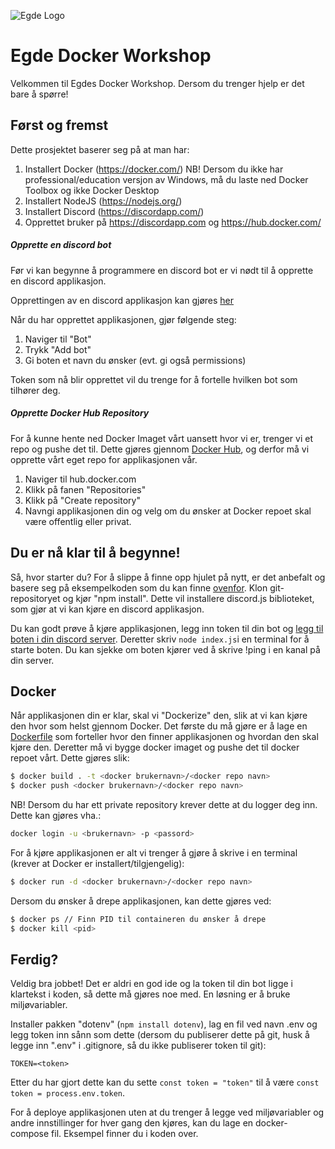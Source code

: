 ![Egde Logo](https://egdeconsulting.no/wp-content/uploads/2017/01/egde-logo-negativ.png)
# Egde Docker Workshop
Velkommen til Egdes Docker Workshop. Dersom du trenger hjelp er det bare å spørre!

## Først og fremst
Dette prosjektet baserer seg på at man har:
1. Installert Docker (https://docker.com/) NB! Dersom du ikke har professional/education versjon av Windows, må du laste ned Docker Toolbox og ikke Docker Desktop
2. Installert NodeJS (https://nodejs.org/)
3. Installert Discord (https://discordapp.com/)
4. Opprettet bruker på https://discordapp.com og https://hub.docker.com/

##### Opprette en discord bot
Før vi kan begynne å programmere en discord bot er vi nødt til å opprette en discord applikasjon.

Opprettingen av en discord applikasjon kan gjøres [her](https://discordapp.com/developers/applications/)

Når du har opprettet applikasjonen, gjør følgende steg:
1. Naviger til "Bot"
2. Trykk "Add bot"
3. Gi boten et navn du ønsker (evt. gi også permissions)

Token som nå blir opprettet vil du trenge for å fortelle hvilken bot som tilhører deg.

#####  Opprette Docker Hub Repository
For å kunne hente ned Docker Imaget vårt uansett hvor vi er, trenger vi et repo og pushe det til.
Dette gjøres gjennom [Docker Hub](https://hub.docker.com/), og derfor må vi opprette vårt eget repo for applikasjonen vår.
1. Naviger til hub.docker.com
2. Klikk på fanen "Repositories"
3. Klikk på "Create repository"
4. Navngi applikasjonen din og velg om du ønsker at Docker repoet skal være offentlig eller privat.

## Du er nå klar til å begynne!
Så, hvor starter du?
For å slippe å finne opp hjulet på nytt, er det anbefalt og basere seg på eksempelkoden som du kan finne [ovenfor](index.js).
Klon git-repositoryet og kjør "npm install". Dette vil installere discord.js biblioteket, som gjør at vi kan kjøre en discord applikasjon.

Du kan godt prøve å kjøre applikasjonen, legg inn token til din bot og [legg til boten i din discord server](https://discordpy.readthedocs.io/en/latest/discord.html#inviting-your-bot). Deretter skriv `node index.js`i en terminal for å starte boten.
Du kan sjekke om boten kjører ved å skrive !ping i en kanal på din server.

## Docker
Når applikasjonen din er klar, skal vi "Dockerize" den, slik at vi kan kjøre den hvor som helst gjennom Docker.
Det første du må gjøre er å lage en [Dockerfile](Dockerfile) som forteller hvor den finner applikasjonen og hvordan den skal kjøre den.
Deretter må vi bygge docker imaget og pushe det til docker repoet vårt. Dette gjøres slik:
```bash
$ docker build . -t <docker brukernavn>/<docker repo navn>
$ docker push <docker brukernavn>/<docker repo navn>
```

NB! Dersom du har ett private repository krever dette at du logger deg inn. Dette kan gjøres vha.:
```bash
docker login -u <brukernavn> -p <passord>
```

For å kjøre applikasjonen er alt vi trenger å gjøre å skrive i en terminal (krever at Docker er installert/tilgjengelig):
```bash
$ docker run -d <docker brukernavn>/<docker repo navn>
```

Dersom du ønsker å drepe applikasjonen, kan dette gjøres ved:
```bash
$ docker ps // Finn PID til containeren du ønsker å drepe
$ docker kill <pid>
```

## Ferdig?
Veldig bra jobbet! Det er aldri en god ide og la token til din bot ligge i klartekst i koden, så dette må gjøres noe med. En løsning er å bruke miljøvariabler.

Installer pakken "dotenv" (`npm install dotenv`), lag en fil ved navn .env og legg token inn sånn som dette (dersom du publiserer dette på git, husk å legge inn ".env" i .gitignore, så du ikke publiserer token til git):
```
TOKEN=<token>
```

Etter du har gjort dette kan du sette `const token = "token"` til å være `const token = process.env.token`.

For å deploye applikasjonen uten at du trenger å legge ved miljøvariabler og andre innstillinger for hver gang den kjøres, kan du lage en docker-compose fil. Eksempel finner du i koden over.

